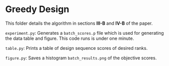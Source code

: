 # Greedy Design

This folder details the algorithm in sections **III-B** and **IV-B** of the 
paper.

`experiment.py`: Generates a `batch_scores.p` file which is 
used for generating the data table and figure. This code runs is under one 
minute.

`table.py`: Prints a table of design sequence scores of desired ranks.

`figure.py`: Saves a histogram `batch_results.png` of the objective scores.